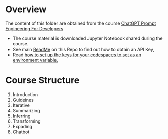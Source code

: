 # Overview

The content of this folder are obtained from the course [ChatGPT Prompt Engineering For Developers](https://www.deeplearning.ai/short-courses/chatgpt-prompt-engineering-for-developers/)

- The course material is downloaded Jupyter Notebook shared during the course.
- See main [ReadMe](../README.md#get-open-ai-account-and-api-keys) on this Repo to find out how to obtain an API Key, 
- Read [how to set up the keys for your codespaces to set as an environment variable.](../README.md#setup-github-codespaces-to-do-local-development)

# Course Structure
1. Introduction
2. Guideines
3. Iterative
4. Summarizing
5. Inferring
6. Transforming
7. Expading
8. Chatbot
